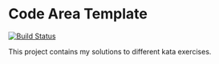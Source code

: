 # Code Area Template
[![Build Status](https://travis-ci.org/jacek143/code_arena_template.svg?branch=master)](https://travis-ci.org/jacek143/code_arena_template)

This project contains my solutions to different kata exercises.
